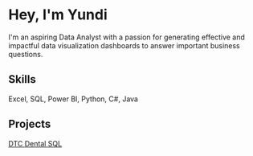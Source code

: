 # Hey, I'm Yundi
I'm an aspiring Data Analyst with a passion for generating effective and impactful data visualization dashboards to answer important business questions.

## Skills
Excel, SQL, Power BI, Python, C#, Java

## Projects

[DTC Dental SQL]()
